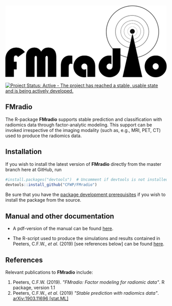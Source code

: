 ![FMradio](https://github.com/CFWP/FMradio/blob/master/inst/FMradioLOGO.png)


[![Project Status: Active - The project has reached a stable, usable state and is being actively developed.](http://www.repostatus.org/badges/latest/active.svg)](http://www.repostatus.org/#active)


**FMradio**
---------------
The R-package **FMradio** supports stable prediction and classification with radiomics data through factor-analytic modeling.
This support can be invoked irrespective of the imaging modality (such as, e.g., MRI, PET, CT) used to produce the radiomics data.


## Installation

If you wish to install the latest version of **FMradio** directly from the master branch here at GitHub, run

```R
#install.packages("devtools")  # Uncomment if devtools is not installed
devtools::install_github("CFWP/FMradio")
```
Be sure that you have the [package development prerequisites](http://www.rstudio.com/ide/docs/packages/prerequisites) if you wish to install the package from the source.


## Manual and other documentation

* A pdf-version of the manual can be found [here](https://cfwp.github.io/PDFs/FMradio.pdf).

* The R-script used to produce the simulations and results contained in Peeters, C.F.W., *et al*. (2019) [see references below] can be found [here](https://cfwp.github.io/PDFs/Simulations&Analysis.R).


## References

Relevant publications to **FMradio** include:

 1. Peeters, C.F.W. (2019). 
    *"FMradio: Factor modeling for radiomic data"*. 
    R package, version 1.1
 2. Peeters, C.F.W., *et al*. (2019)
    *"Stable prediction with radiomics data"*.
    [arXiv:1903.11696 [stat.ML]](https://arxiv.org/abs/1903.11696)
